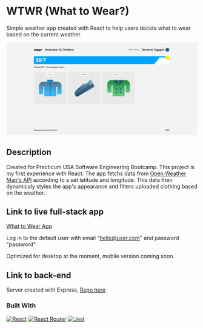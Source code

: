 # WTWR (What to Wear?)

Simple weather app created with React to help users decide what to wear based on the current weather.

![Desktop screenshot](./src/images/WTWR_desktop.png)

## Description

Created for Practicum USA Software Engineering Bootcamp. This project is my first experience with React. The app fetchs data from [Open Weather Map's API](https://openweathermap.org/api) according to a set latitude and longitude. This data then dynamicaly styles the app's appearance and filters uploaded clothing based on the weather.

## Link to live full-stack app
[What to Wear App](https://www.jendoc-wtwr.students.nomoredomainssbs.ru/)

Log in to the default user with email "hello@user.com" and password "password"

Optimized for desktop at the moment, mobile version coming soon.

## Link to back-end

Server created with Express, [Repo here](https://github.com/jendoc/se_project_express)

### Built With

[![React][react]][react-url]
[![React Router][react-r]][react-r-url]
[![Jest][jest]][jest-url]

<!-- MARKDOWN LINKS & IMAGES -->
[react]: https://img.shields.io/badge/react-000000?style=for-the-badge&logo=react&logoColor=#61dbfb
[react-url]: https://reactjs.org/
[react-r]: https://img.shields.io/badge/reactrouter-000000?style=for-the-badge&logo=reactrouter&logoColor=#CA4245
[react-r-url]: https://reactrouter.com/en/main
[jest]: https://img.shields.io/badge/jest-C21325?style=for-the-badge&logo=jest
[jest-url]: https://jestjs.io/
